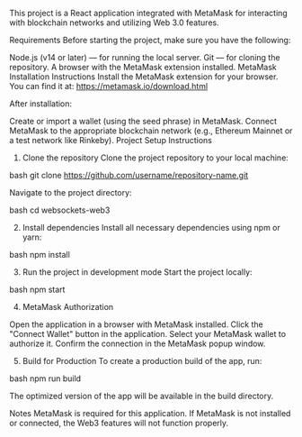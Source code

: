 This project is a React application integrated with MetaMask for interacting with blockchain networks and utilizing Web 3.0 features.

Requirements
Before starting the project, make sure you have the following:

Node.js (v14 or later) — for running the local server.
Git — for cloning the repository.
A browser with the MetaMask extension installed.
MetaMask Installation Instructions
Install the MetaMask extension for your browser. You can find it at:
https://metamask.io/download.html

After installation:

Create or import a wallet (using the seed phrase) in MetaMask.
Connect MetaMask to the appropriate blockchain network (e.g., Ethereum Mainnet or a test network like Rinkeby).
Project Setup Instructions
1. Clone the repository
Clone the project repository to your local machine:

bash
git clone https://github.com/username/repository-name.git

Navigate to the project directory:

bash
cd websockets-web3

2. Install dependencies
Install all necessary dependencies using npm or yarn:

bash
npm install

3. Run the project in development mode
Start the project locally:

bash
npm start

4. MetaMask Authorization

Open the application in a browser with MetaMask installed.
Click the "Connect Wallet" button in the application.
Select your MetaMask wallet to authorize it.
Confirm the connection in the MetaMask popup window.

5. Build for Production
To create a production build of the app, run:

bash
npm run build

The optimized version of the app will be available in the build directory.

Notes
MetaMask is required for this application. If MetaMask is not installed or connected, the Web3 features will not function properly.